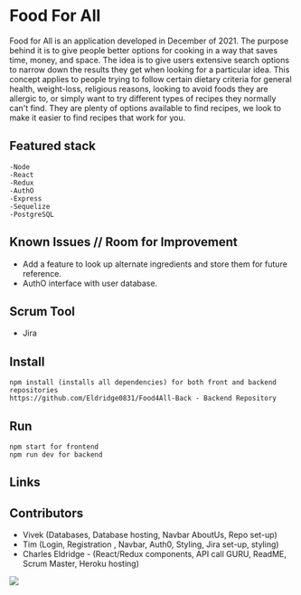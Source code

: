 # Food For All



Food for All is an application developed in December of 2021.  The purpose behind it is to give people better options for cooking in a way that saves time, money, and space.  The idea is to give users extensive search options to narrow down the results they get when looking for a particular idea.  This concept applies to people trying to follow certain dietary criteria for general health, weight-loss, religious reasons, looking to avoid foods they are allergic to, or simply want to try different types of recipes they normally can't find.  They are plenty of options available to find recipes, we look to make it easier to find recipes that work for you.

## Featured stack

    -Node
    -React
    -Redux
    -AuthO
    -Express
    -Sequelize
    -PostgreSQL

## Known Issues // Room for Improvement

- Add a feature to look up alternate ingredients and store them for future reference.
- AuthO interface with user database.


## Scrum Tool

- Jira

## Install

    npm install (installs all dependencies) for both front and backend repositories
    https://github.com/Eldridge0831/Food4All-Back - Backend Repository
    
## Run

    npm start for frontend
    npm run dev for backend

## Links


## Contributors

- Vivek  (Databases, Database hosting, Navbar AboutUs, Repo set-up)
- Tim  (Login, Registration , Navbar, Auth0, Styling, Jira set-up, styling)
- Charles Eldridge - (React/Redux components, API call GURU, ReadME, Scrum Master, Heroku hosting)

<a href="https://github.com/Eldridge0831/Food4All-Front/graphs/contributors">
  <img src="https://contrib.rocks/image?repo=Eldridge0831/Food4All-Front" />
</a>
